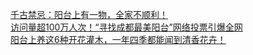  
[千古禁忌：阳台上有一物，全家不顺利！](http://www.dianyue.me/archives/961/dhmpfb81gqtbskrm/)  
[访问量超100万人次！“寻找成都最美阳台”网络投票引爆全网](http://www.dianyue.me/archives/344/6olu15wlfzctc0u8/)  
[阳台上养这6种开花灌木，一年四季都能闻到清香花卉！](http://www.dianyue.me/archives/901/ddj34itpp3d8zbdf/)